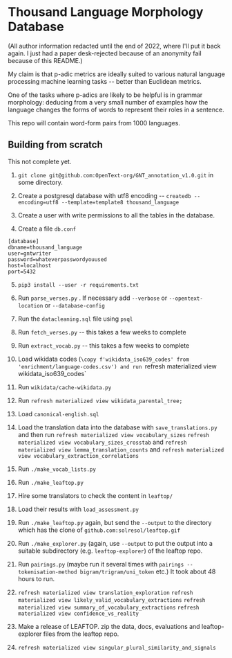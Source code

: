 Thousand Language Morphology Database
=====================================

(All author information redacted until the end of 2022, where I'll put it back
again. I just had a paper desk-rejected because of an anonymity fail because
of this README.)

My claim is that p-adic metrics are ideally suited to various natural
language processing machine learning tasks -- better than Euclidean metrics.

One of the tasks where p-adics are likely to be helpful is in grammar morphology:
deducing from a very small number of examples how the language changes the forms
of words to represent their roles in a sentence.


This repo will contain word-form pairs from 1000 languages.


Building from scratch
---------------------

This not complete yet.

1. `git clone git@github.com:OpenText-org/GNT_annotation_v1.0.git` in some directory.

2. Create a postgresql database with utf8 encoding -- `createdb --encoding=utf8 --template=template8 thousand_language`

3. Create a user with write permissions to all the tables in the database.

4. Create a file `db.conf`

```
[database]
dbname=thousand_language
user=gntwriter
password=whateverpasswordyouused
host=localhost
port=5432
```

5. `pip3 install --user -r requirements.txt`

6. Run `parse_verses.py` . If necessary add `--verbose` or `--opentext-location` or `--database-config`

7. Run the `datacleaning.sql` file using `psql`

8. Run `fetch_verses.py` -- this takes a few weeks to complete

9. Run `extract_vocab.py` -- this takes a few weeks to complete

10. Load wikidata codes (`\copy f'wikidata_iso639_codes' from 'enrichment/language-codes.csv')
and run `refresh materialized view wikidata_iso639_codes`

11. Run `wikidata/cache-wikidata.py`

12. Run `refresh materialized view wikidata_parental_tree;`

13. Load `canonical-english.sql`

14. Load the translation data into the database with `save_translations.py` and then run
`refresh materialized view vocabulary_sizes`
`refresh materialized view vocabulary_sizes_crosstab` and
`refresh materialized view lemma_translation_counts` and 
`refresh materialized view vocabulary_extraction_correlations`

15. Run `./make_vocab_lists.py`

16. Run `./make_leaftop.py`

17. Hire some translators to check the content in `leaftop/`

18. Load their results with `load_assessment.py`

19. Run `./make_leaftop.py` again, but send the `--output` to the directory
which has the clone of `github.com:solresol/leaftop.gif`

20. Run `./make_explorer.py` (again, use `--output` to put the output
into a suitable subdirectory (e.g. `leaftop-explorer`) of the
leaftop repo.

21. Run `pairings.py` (maybe run it several times with `pairings --tokenisation-method bigram/trigram/uni_token`  etc.) It took about 48 hours to run.

22. `refresh materialized view translation_exploration`
`refresh materialized view likely_valid_vocabulary_extractions`
`refresh materialized view summary_of_vocabulary_extractions`
`refresh materialized view confidence_vs_reality`

23. Make a release of LEAFTOP. zip the data, docs, evaluations and leaftop-explorer files from the leaftop repo.

24. `refresh materialized view singular_plural_similarity_and_signals`
